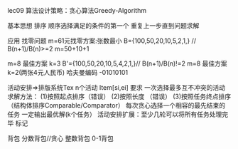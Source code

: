 lec09 算法设计策略：贪心算法Greedy-Algorithm

基本思想
排序
顺序选择满足的条件的第一个
重复上一步直到问题求解

应用
找零问题
m=61元找零方案:张数最小 B={100,50,20,10,5,2,1,} // B(n+1)/B(n)>=2 m=50+10+1

m=8 最佳方案 k=3
B'={100,50,20,10,5,4,2,1,}// B(n+1)/B(n)!=2
m=8 最佳方案 k=2(两张4元人民币)
哈夫曼编码
-01010101

活动安排=>排版系统Tex
n个活动 Item[si,ei]
要求 一次选择最多互不冲突的活动
求解方法：
(1)按照起点排序（错误）
(2)按照长度 （错误）
(3)按照任务终点排序（结构体排序Comparable/Comparator）
每次贪心选择一个相容的最先结束的任务
一定输出最优解(k个任务）
活动安排扩展：至少几轮可以将所有任务处理完毕 标记

背包
分数背包//贪心
整数背包
0-1背包